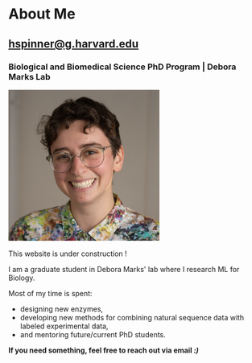 # About Me
## hspinner@g.harvard.edu
### Biological and Biomedical Science PhD Program | Debora Marks Lab

<img src="./docs/assets/images/my_head.png" width="300" height="300">

This website is under construction ! 

I am a graduate student in Debora Marks' lab where I research ML for Biology. 

Most of my time is spent: 
-   designing new enzymes, 
-   developing new methods for combining natural sequence data with labeled experimental data, 
-   and mentoring future/current PhD students. 

**If you need something, feel free to reach out via email _:)_**
